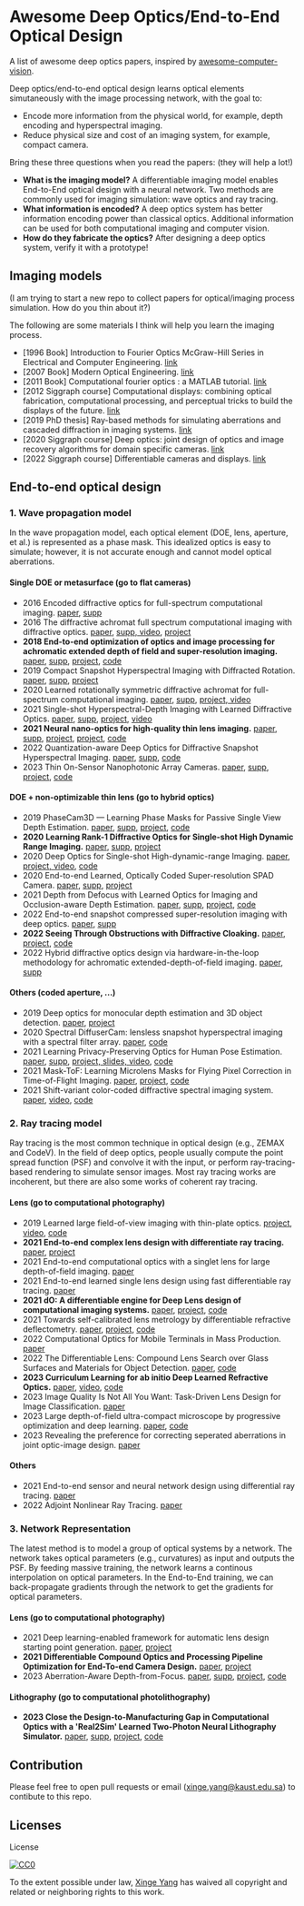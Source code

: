 # Awesome Deep Optics/End-to-End Optical Design

A list of awesome deep optics papers, inspired by [awesome-computer-vision](https://github.com/jbhuang0604/awesome-computer-vision).

Deep optics/end-to-end optical design learns optical elements simutaneously with the image processing network, with the goal to:

- Encode more information from the physical world, for example, depth encoding and hyperspectral imaging.
- Reduce physical size and cost of an imaging system, for example, compact camera.

Bring these three questions when you read the papers: (they will help a lot!)

* **What is the imaging model?** A differentiable imaging model enables End-to-End optical design with a neural network. Two methods are commonly used for imaging simulation: wave optics and ray tracing.
* **What information is encoded?** A deep optics system has better information encoding power than classical optics. Additional information can be used for both computational imaging and computer vision.
* **How do they fabricate the optics?** After designing a deep optics system, verify it with a prototype!

## Imaging models

(I am trying to start a new repo to collect papers for optical/imaging process simulation. How do you thin about it?)

The following are some materials I think will help you learn the imaging process.

- [1996 Book] Introduction to Fourier Optics McGraw-Hill Series in Electrical and Computer Engineering. [link](https://books.google.com.sa/books/about/Introduction_to_Fourier_Optics.html?id=jMcsmwEACAAJ&redir_esc=y)
- [2007 Book] Modern Optical Engineering. [link](https://www.amazon.com/Modern-Optical-Engineering-4th-Ed/dp/0071476873)
- [2011 Book] Computational fourier optics : a MATLAB tutorial. [link](https://www.amazon.com/Computational-Fourier-Optics-MATLAB-Tutorial/dp/0819482048)
- [2012 Siggraph course] Computational displays: combining optical fabrication, computational processing, and perceptual tricks to build the displays of the future. [link](https://dl.acm.org/doi/abs/10.1145/2343483.2343487)
- [2019 PhD thesis] Ray-based methods for simulating aberrations and cascaded diffraction in imaging systems. [link](https://repository.tudelft.nl/islandora/object/uuid:1cc83547-4292-4420-b23f-036306eded0d?collection=research)
- [2020 Siggraph course] Deep optics: joint design of optics and image recovery algorithms for domain specific cameras. [link](https://dl.acm.org/doi/abs/10.1145/3388769.3407486)
- [2022 Siggraph course] Differentiable cameras and displays. [link](https://sites.google.com/princeton.edu/neural-optics/)

## End-to-end optical design

### 1. Wave propagation model

In the wave propagation model, each optical element (DOE, lens, aperture, et al.) is represented as a phase mask. This idealized optics is easy to simulate; however, it is not accurate enough and cannot model optical aberrations.

#### Single DOE or metasurface (go to flat cameras)

- 2016 Encoded diffractive optics for full-spectrum computational imaging. [paper](https://www.nature.com/articles/srep33543.pdf), [supp](https://static-content.springer.com/esm/art%3A10.1038%2Fsrep33543/MediaObjects/41598_2016_BFsrep33543_MOESM1_ESM.pdf)
- 2016 The diffractive achromat full spectrum computational imaging with diffractive optics. [paper](https://dl.acm.org/doi/pdf/10.1145/2897824.2925941), [supp, video](https://dl.acm.org/doi/10.1145/2897824.2925941), [project](http://www.cs.ubc.ca/labs/imager/tr/2016/DiffractiveAchromatImaging/)
- **2018 End-to-end optimization of optics and image processing for achromatic extended depth of field and super-resolution imaging.** [paper](https://dl.acm.org/doi/pdf/10.1145/3197517.3201333), [supp](https://dl.acm.org/doi/10.1145/3197517.3201333), [project](https://www.computationalimaging.org/publications/end-to-end-optimization-of-optics-and-image-processing-for-achromatic-extended-depth-of-field-and-super-resolution-imaging/), [code](https://github.com/vsitzmann/deepoptics)
- 2019 Compact Snapshot Hyperspectral Imaging with Diffracted Rotation. [paper](https://vccimaging.org/Publications/Jeon2019Hyperspectral/Jeon2019Hyperspectral.pdf), [supp](https://vccimaging.org/Publications/Jeon2019Hyperspectral/Jeon2019Hyperspectral_supp.pdf), [project](https://vccimaging.org/Publications/Jeon2019Hyperspectral/)
- 2020 Learned rotationally symmetric diffractive achromat for full-spectrum computational imaging. [paper](http://www.computationalimaging.org/wp-content/uploads/2020/07/learned_DA_optica_2020.pdf), [supp](https://opticapublishing.figshare.com/articles/journal_contribution/Supplementary_document_for_Learned_Rotationally_Symmetric_Diffractive_Achromat_for_Full-Spectrum_Computational_Imaging_-_4680630_pdf/12588728), [project, video](https://www.computationalimaging.org/publications/learned-rotationally-symmetric-diffractive-achromat/)
- 2021 Single-shot Hyperspectral-Depth Imaging with Learned Diffractive Optics. [paper](https://openaccess.thecvf.com/content/ICCV2021/papers/Baek_Single-Shot_Hyperspectral-Depth_Imaging_With_Learned_Diffractive_Optics_ICCV_2021_paper.pdf), [supp](http://vclab.kaist.ac.kr/iccv2021/e2eHD_supple.pdf), [project](http://vclab.kaist.ac.kr/iccv2021/dataset.html), [video](https://www.youtube.com/watch?v=Q-9PnlkxnMs)
- **2021 Neural nano-optics for high-quality thin lens imaging.** [paper](https://light.cs.princeton.edu/wp-content/uploads/2021/11/NeuralNanoOptics.pdf), [supp](https://light.cs.princeton.edu/wp-content/uploads/2021/11/NeuralNanoOptics_Supp.pdf), [project](https://light.princeton.edu/publication/neural-nano-optics/), [project](https://light.princeton.edu/publication/neural-nano-optics/), [code](https://github.com/Ethan-Tseng/Neural_Nano-Optics)
- 2022 Quantization-aware Deep Optics for Diffractive Snapshot Hyperspectral Imaging. [paper](https://openaccess.thecvf.com/content/CVPR2022/papers/Li_Quantization-Aware_Deep_Optics_for_Diffractive_Snapshot_Hyperspectral_Imaging_CVPR_2022_paper.pdf), [supp](https://openaccess.thecvf.com/content/CVPR2022/supplemental/Li_Quantization-Aware_Deep_Optics_CVPR_2022_supplemental.pdf), [code](https://github.com/lg-li/QuantizationAwareDeepOptics)
- 2023 Thin On-Sensor Nanophotonic Array Cameras. [paper](https://light.princeton.edu/wp-content/uploads/2023/11/Nano_Array_Cameras.pdf), [supp](https://light.princeton.edu/wp-content/uploads/2023/11/Nano_Array_Cameras_Supp_Info.pdf), [project](https://light.princeton.edu/publication/thin-on-sensor-nanophotonic-array-cameras/), [code](https://github.com/princeton-computational-imaging/thin-nanocam)

#### DOE + non-optimizable thin lens (go to hybrid optics)

- 2019 PhaseCam3D — Learning Phase Masks for Passive Single View Depth Estimation. [paper](https://ieeexplore.ieee.org/stamp/stamp.jsp?tp=&arnumber=8747330), [supp](https://drive.google.com/file/d/1ZGt0Q2B7YCV-gULAuWWXYLUyucxIz-Zy/view), [project](https://yichengwu.github.io/PhaseCam3D/), [code](https://github.com/YichengWu/PhaseCam3D)
- **2020 Learning Rank-1 Diffractive Optics for Single-shot High Dynamic Range Imaging.** [paper](https://vccimaging.org/Publications/Sun2020LearningRank1HDR/Sun2020LearningRank1HDR.pdf), [supp](https://vccimaging.org/Publications/Sun2020LearningRank1HDR/Sun2020LearningRank1HDR_supp.pdf), [project](https://vccimaging.org/Publications/Sun2020LearningRank1HDR/)
- 2020 Deep Optics for Single-shot High-dynamic-range Imaging. [paper](https://openaccess.thecvf.com/content_CVPR_2020/papers/Metzler_Deep_Optics_for_Single-Shot_High-Dynamic-Range_Imaging_CVPR_2020_paper.pdf), [project, video](https://www.computationalimaging.org/publications/deep-optics-hdr/), [code](https://github.com/computational-imaging/DeepOpticsHDR)
- 2020 End-to-end Learned, Optically Coded Super-resolution SPAD Camera. [paper](https://vccimaging.org/Publications/Sun2019SingleShotSPAD/Sun2019SingleShotSPAD.pdf), [supp](https://vccimaging.org/Publications/Sun2019SingleShotSPAD/Sun2019SingleShotSPAD-supp.pdf), [project](https://vccimaging.org/Publications/Sun2019SingleShotSPAD/)
- 2021 Depth from Defocus with Learned Optics for Imaging and Occlusion-aware Depth Estimation. [paper](http://www.computationalimaging.org/wp-content/uploads/2021/04/DeepDfD_ICCP2021.pdf), [supp](http://www.computationalimaging.org/wp-content/uploads/2021/04/DeepDfD_supp_ICCP2021.pdf), [project](https://www.computationalimaging.org/publications/deepopticsdfd/), [code](https://github.com/computational-imaging/DepthFromDefocusWithLearnedOptics)
- 2022 End-to-end snapshot compressed super-resolution imaging with deep optics. [paper](https://opg.optica.org/optica/fulltext.cfm?uri=optica-9-4-451&id=471410), [supp](https://opticapublishing.figshare.com/articles/journal_contribution/Supplementary_document_for_End-to-end_snapshot_compressed_super-resolution_imaging_with_deep_optics_-_5748413_pdf/19361507)
- **2022 Seeing Through Obstructions with Diffractive Cloaking.** [paper](https://light.princeton.edu/wp-content/uploads/2022/07/seeing_through_obstructions_main.pdf), [project](https://light.princeton.edu/publication/seeing-through-obstructions/), [code](https://github.com/princeton-computational-imaging/SeeThroughObstructions)
- 2022 Hybrid diffractive optics design via hardware-in-the-loop methodology for achromatic extended-depth-of-field imaging. [paper](https://opg.optica.org/oe/fulltext.cfm?uri=oe-30-18-32633&id=494463), [supp](https://opticapublishing.figshare.com/articles/journal_contribution/Supplementary_document_for_Hybrid_Diffractive_Optics_Design_via_Hardware-in-the-Loop_methodology_for_Achromatic_Extended-Depth-of-Field_Imaging_-_5996056_pdf/20465721)


#### Others (coded aperture, ...)

- 2019 Deep optics for monocular depth estimation and 3D object detection. [paper](https://openaccess.thecvf.com/content_ICCV_2019/papers/Chang_Deep_Optics_for_Monocular_Depth_Estimation_and_3D_Object_Detection_ICCV_2019_paper.pdf), [project](http://www.computationalimaging.org/publications/deep-optics-depth/)
- 2020 Spectral DiffuserCam: lensless snapshot hyperspectral imaging with a spectral filter array. [paper](https://opg.optica.org/optica/fulltext.cfm?uri=optica-7-10-1298&id=440114), [code](https://github.com/Waller-Lab/SpectralDiffuserCam)
- 2021 Learning Privacy-Preserving Optics for Human Pose Estimation. [paper](https://carloshinojosa.me/files/ICCV2021/05401.pdf), [supp](https://carloshinojosa.me/files/ICCV2021/05401-supp.pdf), [project, slides, video](https://carloshinojosa.me/project/privacy-hpe/), [code](https://github.com/carlosh93/privacy-optics-hpe)
- 2021 Mask-ToF: Learning Microlens Masks for Flying Pixel Correction in Time-of-Flight Imaging. [paper](https://openaccess.thecvf.com/content/CVPR2021/papers/Chugunov_Mask-ToF_Learning_Microlens_Masks_for_Flying_Pixel_Correction_in_Time-of-Flight_CVPR_2021_paper.pdf), [project](https://light.princeton.edu/publication/mask-tof/), [code](https://github.com/princeton-computational-imaging/MaskToF)
- 2021 Shift-variant color-coded diffractive spectral imaging system. [paper](https://opg.optica.org/optica/fulltext.cfm?uri=optica-8-11-1424&id=464500), [video](https://www.youtube.com/watch?v=KNu2ZPLnR50), [code](https://github.com/jorgebaccauis/Shift-Variant-System)

### 2. Ray tracing model

Ray tracing is the most common technique in optical design (e.g., ZEMAX and CodeV). In the field of deep optics, people usually compute the point spread function (PSF) and convolve it with the input, or perform ray-tracing-based rendering to simulate sensor images. Most ray tracing works are incoherent, but there are also some works of coherent ray tracing.

#### Lens (go to computational photography)

- 2019 Learned large field-of-view imaging with thin-plate optics. [project](https://vccimaging.org/Publications/Peng&Sun2019LearnLargeFOV/), [video](https://dl.acm.org/doi/10.1145/3355089.3356526), [code](https://github.com/qilinsun/LearnedLargeFOV)
- **2021 End-to-end complex lens design with differentiate ray tracing.** [paper](https://vccimaging.org/Publications/Sun2021DiffLens/Sun2021DiffLens.pdf), [project](https://vccimaging.org/Publications/Sun2021DiffLens/)
- 2021 End-to-end computational optics with a singlet lens for large depth-of-field imaging. [paper](https://opg.optica.org/DirectPDFAccess/D3ED35BC-DC94-4D40-B027C5426D406F5C_458026/oe-29-18-28530.pdf?da=1&id=458026&seq=0&mobile=no)
- 2021 End-to-end learned single lens design using fast differentiable ray tracing. [paper](https://opg.optica.org/view_article.cfm?gotourl=%2FDirectPDFAccess%2F8497A765%2DB6C0%2D466D%2DA8216C0290B780F2%5F462662%2Fol%2D46%2D21%2D5453%2Epdf%3Fda%3D1%26id%3D462662%26seq%3D0%26mobile%3Dno&org=King%20Abdullah%20University%20of%20Science%20and%20Technology%20)
- **2021 dO: A differentiable engine for Deep Lens design of computational imaging systems.** [paper](https://ieeexplore.ieee.org/stamp/stamp.jsp?arnumber=9919421), [project](https://vccimaging.org/Publications/Wang2022DiffOptics/), [code](https://github.com/vccimaging/DiffOptics)
- 2021 Towards self-calibrated lens metrology by differentiable refractive deflectometry. [paper](https://opg.optica.org/DirectPDFAccess/ABF929F2-AD54-4952-8C5AC5BCD94B086C_458455/oe-29-19-30284.pdf?da=1&id=458455&seq=0&mobile=no), [project](https://vccimaging.org/Publications/Wang2021DiffDeflectometry/), [code](https://github.com/vccimaging/DiffDeflectometry)
- 2022 Computational Optics for Mobile Terminals in Mass Production. [paper](https://ieeexplore.ieee.org/stamp/stamp.jsp?tp=&arnumber=9864277)
- 2022 The Differentiable Lens: Compound Lens Search over Glass Surfaces and Materials for Object Detection. [paper](https://arxiv.org/abs/2212.04441), [code](https://github.com/princeton-computational-imaging/joint-lens-design)
- **2023 Curriculum Learning for ab initio Deep Learned Refractive Optics.** [paper](https://arxiv.org/abs/2302.01089), [video](https://youtu.be/32XuSyM-J-8), [code](https://github.com/singer-yang/DeepLens)
- 2023 Image Quality Is Not All You Want: Task-Driven Lens Design for Image Classification. [paper](https://arxiv.org/abs/2305.17185)
- 2023 Large depth-of-field ultra-compact microscope by progressive optimization and deep learning. [paper](https://www.nature.com/articles/s41467-023-39860-0), [code](https://github.com/yuanlong-o/mobilephone_EDOF)
- 2023 Revealing the preference for correcting seperated aberrations in joint optic-image design. [paper](https://arxiv.org/pdf/2309.04342)

#### Others


- 2021 End-to-end sensor and neural network design using differential ray tracing. [paper](https://opg.optica.org/oe/fulltext.cfm?uri=oe-29-21-34748&id=460339)
- 2022 Adjoint Nonlinear Ray Tracing. [paper](https://dl.acm.org/doi/pdf/10.1145/3528223.3530077)

### 3. Network Representation

The latest method is to model a group of optical systems by a network. The network takes optical parameters (e.g., curvatures) as input and outputs the PSF. By feeding massive training, the network learns a continous interpolation on optical parameters. In the End-to-End training, we can back-propagate gradients through the network to get the gradients for optical parameters.

#### Lens (go to computational photography)

- 2021 Deep learning-enabled framework for automatic lens design starting point generation. [paper](https://opg.optica.org/DirectPDFAccess/3CCFC208-3A65-4ABB-8B196EC9543FBAD5_446872/oe-29-3-3841.pdf?da=1&id=446872&seq=0&mobile=no), [project](https://lensnet.herokuapp.com/)
- **2021 Differentiable Compound Optics and Processing Pipeline Optimization for End-To-end Camera Design.** [paper](https://light.cs.princeton.edu/wp-content/uploads/2021/02/DeepCompoundOptics.pdf), [project](https://light.princeton.edu/publication/deep_compound_optics/)
- 2023 Aberration-Aware Depth-from-Focus. [paper](https://singer-yang.github.io/papers/AberAwareDfF.pdf), [supp](https://singer-yang.github.io/papers/AberAwareDfF_supp.pdf), [project](https://vccimaging.org/Publications/Yang2023AATDfF), [code](https://github.com/singer-yang/Aberration-Aware-Depth-from-Focus)


#### Lithography (go to computational photolithography)

- **2023 Close the Design-to-Manufacturing Gap in Computational Optics with a 'Real2Sim' Learned Two-Photon Neural Lithography Simulator.** [paper](https://dl.acm.org/doi/pdf/10.1145/3610548.3618251), [supp](https://dl.acm.org/doi/abs/10.1145/3610548.3618251), [project](https://github.com/Neural-Litho/Neural_Lithography?tab=readme-ov-file), [code](https://github.com/Neural-Litho/Neural_Lithography)

## Contribution

Please feel free to open pull requests or email (xinge.yang@kaust.edu.sa) to contibute to this repo.

## Licenses

License

[![CC0](http://i.creativecommons.org/p/zero/1.0/88x31.png)](http://creativecommons.org/publicdomain/zero/1.0/)

To the extent possible under law, [Xinge Yang](https://singer-yang.github.io/) has waived all copyright and related or neighboring rights to this work.
